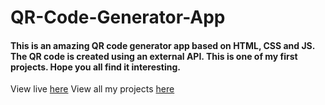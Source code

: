 # QR-Code-Generator-App

#### This is an amazing QR code generator app based on HTML, CSS and JS. The QR code is created using an external API. This is one of my first projects. Hope you all find it interesting.

View live [here](https://qrcodegenerator.netlify.app)
View all my projects [here](https://tesnic.netlify.app/projects)
